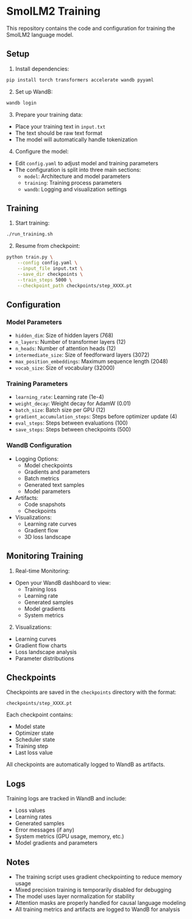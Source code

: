# SmolLM2 Training

This repository contains the code and configuration for training the SmolLM2 language model.

## Setup

1. Install dependencies:
```bash
pip install torch transformers accelerate wandb pyyaml
```

2. Set up WandB:
```bash
wandb login
```

3. Prepare your training data:
- Place your training text in `input.txt`
- The text should be raw text format
- The model will automatically handle tokenization

4. Configure the model:
- Edit `config.yaml` to adjust model and training parameters
- The configuration is split into three main sections:
  - `model`: Architecture and model parameters
  - `training`: Training process parameters
  - `wandb`: Logging and visualization settings

## Training

1. Start training:
```bash
./run_training.sh
```

2. Resume from checkpoint:
```bash
python train.py \
    --config config.yaml \
    --input_file input.txt \
    --save_dir checkpoints \
    --train_steps 5000 \
    --checkpoint_path checkpoints/step_XXXX.pt
```

## Configuration

### Model Parameters
- `hidden_dim`: Size of hidden layers (768)
- `n_layers`: Number of transformer layers (12)
- `n_heads`: Number of attention heads (12)
- `intermediate_size`: Size of feedforward layers (3072)
- `max_position_embeddings`: Maximum sequence length (2048)
- `vocab_size`: Size of vocabulary (32000)

### Training Parameters
- `learning_rate`: Learning rate (1e-4)
- `weight_decay`: Weight decay for AdamW (0.01)
- `batch_size`: Batch size per GPU (12)
- `gradient_accumulation_steps`: Steps before optimizer update (4)
- `eval_steps`: Steps between evaluations (100)
- `save_steps`: Steps between checkpoints (500)

### WandB Configuration
- Logging Options:
  - Model checkpoints
  - Gradients and parameters
  - Batch metrics
  - Generated text samples
  - Model parameters
- Artifacts:
  - Code snapshots
  - Checkpoints
- Visualizations:
  - Learning rate curves
  - Gradient flow
  - 3D loss landscape

## Monitoring Training

1. Real-time Monitoring:
- Open your WandB dashboard to view:
  - Training loss
  - Learning rate
  - Generated samples
  - Model gradients
  - System metrics

2. Visualizations:
- Learning curves
- Gradient flow charts
- Loss landscape analysis
- Parameter distributions

## Checkpoints

Checkpoints are saved in the `checkpoints` directory with the format:
```
checkpoints/step_XXXX.pt
```

Each checkpoint contains:
- Model state
- Optimizer state
- Scheduler state
- Training step
- Last loss value

All checkpoints are automatically logged to WandB as artifacts.

## Logs

Training logs are tracked in WandB and include:
- Loss values
- Learning rates
- Generated samples
- Error messages (if any)
- System metrics (GPU usage, memory, etc.)
- Model gradients and parameters

## Notes

- The training script uses gradient checkpointing to reduce memory usage
- Mixed precision training is temporarily disabled for debugging
- The model uses layer normalization for stability
- Attention masks are properly handled for causal language modeling
- All training metrics and artifacts are logged to WandB for analysis 